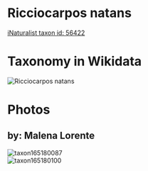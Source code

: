 
Ricciocarpos natans
===================
  
[iNaturalist taxon id: 56422](https://www.inaturalist.org/taxa/56422)
# Taxonomy in Wikidata
  
![Ricciocarpos natans](../wikidata_schemas/Ricciocarpos_natans.gv.png)
# Photos

## by: Malena Lorente
  
![taxon165180087](https://inaturalist-open-data.s3.amazonaws.com/photos/177044995/medium.jpeg)  
![taxon165180100](https://inaturalist-open-data.s3.amazonaws.com/photos/177045018/medium.jpeg)